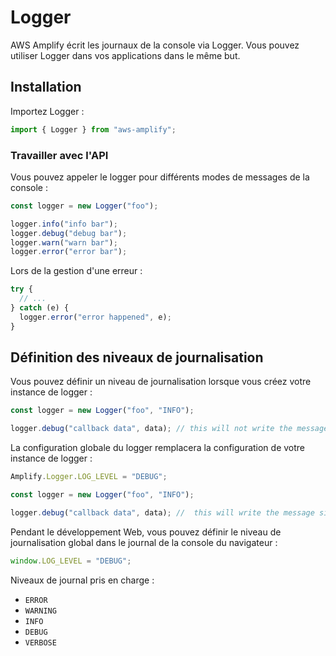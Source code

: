 # Logger

AWS Amplify écrit les journaux de la console via Logger. Vous pouvez utiliser Logger dans vos applications dans le même but.

## Installation

Importez Logger :

```javascript
import { Logger } from "aws-amplify";
```

### Travailler avec l'API

Vous pouvez appeler le logger pour différents modes de messages de la console :

```javascript
const logger = new Logger("foo");

logger.info("info bar");
logger.debug("debug bar");
logger.warn("warn bar");
logger.error("error bar");
```

Lors de la gestion d'une erreur :

```javascript
try {
  // ...
} catch (e) {
  logger.error("error happened", e);
}
```

## Définition des niveaux de journalisation

Vous pouvez définir un niveau de journalisation lorsque vous créez votre instance de logger :

```javascript
const logger = new Logger("foo", "INFO");

logger.debug("callback data", data); // this will not write the message
```

La configuration globale du logger remplacera la configuration de votre instance de logger :

```javascript
Amplify.Logger.LOG_LEVEL = "DEBUG";

const logger = new Logger("foo", "INFO");

logger.debug("callback data", data); //  this will write the message since the global log level is 'DEBUG'
```

Pendant le développement Web, vous pouvez définir le niveau de journalisation global dans le journal de la console du navigateur :

```javascript
window.LOG_LEVEL = "DEBUG";
```

Niveaux de journal pris en charge :

- `ERROR`
- `WARNING`
- `INFO`
- `DEBUG`
- `VERBOSE`
